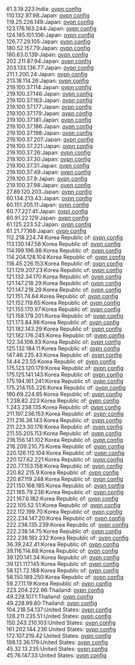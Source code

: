 61.3.19.223:India: [ovpn config](vpn/61_3_19_223.ovpn)  
110.132.97.98:Japan: [ovpn config](vpn/110_132_97_98.ovpn)  
119.25.226.149:Japan: [ovpn config](vpn/119_25_226_149.ovpn)  
123.176.163.244:Japan: [ovpn config](vpn/123_176_163_244.ovpn)  
124.145.101.106:Japan: [ovpn config](vpn/124_145_101_106.ovpn)  
126.77.29.105:Japan: [ovpn config](vpn/126_77_29_105.ovpn)  
180.52.157.79:Japan: [ovpn config](vpn/180_52_157_79.ovpn)  
180.63.0.139:Japan: [ovpn config](vpn/180_63_0_139.ovpn)  
202.211.87.94:Japan: [ovpn config](vpn/202_211_87_94.ovpn)  
203.133.136.77:Japan: [ovpn config](vpn/203_133_136_77.ovpn)  
211.1.200.24:Japan: [ovpn config](vpn/211_1_200_24.ovpn)  
213.18.114.26:Japan: [ovpn config](vpn/213_18_114_26.ovpn)  
219.100.37.114:Japan: [ovpn config](vpn/219_100_37_114.ovpn)  
219.100.37.146:Japan: [ovpn config](vpn/219_100_37_146.ovpn)  
219.100.37.163:Japan: [ovpn config](vpn/219_100_37_163.ovpn)  
219.100.37.177:Japan: [ovpn config](vpn/219_100_37_177.ovpn)  
219.100.37.179:Japan: [ovpn config](vpn/219_100_37_179.ovpn)  
219.100.37.181:Japan: [ovpn config](vpn/219_100_37_181.ovpn)  
219.100.37.186:Japan: [ovpn config](vpn/219_100_37_186.ovpn)  
219.100.37.198:Japan: [ovpn config](vpn/219_100_37_198.ovpn)  
219.100.37.207:Japan: [ovpn config](vpn/219_100_37_207.ovpn)  
219.100.37.221:Japan: [ovpn config](vpn/219_100_37_221.ovpn)  
219.100.37.26:Japan: [ovpn config](vpn/219_100_37_26.ovpn)  
219.100.37.30:Japan: [ovpn config](vpn/219_100_37_30.ovpn)  
219.100.37.31:Japan: [ovpn config](vpn/219_100_37_31.ovpn)  
219.100.37.49:Japan: [ovpn config](vpn/219_100_37_49.ovpn)  
219.100.37.9:Japan: [ovpn config](vpn/219_100_37_9.ovpn)  
219.100.37.98:Japan: [ovpn config](vpn/219_100_37_98.ovpn)  
27.89.120.203:Japan: [ovpn config](vpn/27_89_120_203.ovpn)  
60.134.213.43:Japan: [ovpn config](vpn/60_134_213_43.ovpn)  
60.151.205.11:Japan: [ovpn config](vpn/60_151_205_11.ovpn)  
60.77.227.41:Japan: [ovpn config](vpn/60_77_227_41.ovpn)  
60.91.22.129:Japan: [ovpn config](vpn/60_91_22_129.ovpn)  
61.125.223.52:Japan: [ovpn config](vpn/61_125_223_52.ovpn)  
61.21.77.168:Japan: [ovpn config](vpn/61_21_77_168.ovpn)  
112.218.224.74:Korea Republic of: [ovpn config](vpn/112_218_224_74.ovpn)  
113.130.147.58:Korea Republic of: [ovpn config](vpn/113_130_147_58.ovpn)  
114.199.196.98:Korea Republic of: [ovpn config](vpn/114_199_196_98.ovpn)  
114.204.128.104:Korea Republic of: [ovpn config](vpn/114_204_128_104.ovpn)  
118.45.226.153:Korea Republic of: [ovpn config](vpn/118_45_226_153.ovpn)  
121.129.207.23:Korea Republic of: [ovpn config](vpn/121_129_207_23.ovpn)  
121.132.34.170:Korea Republic of: [ovpn config](vpn/121_132_34_170.ovpn)  
121.147.218.29:Korea Republic of: [ovpn config](vpn/121_147_218_29.ovpn)  
121.147.218.29:Korea Republic of: [ovpn config](vpn/121_147_218_29.ovpn)  
121.151.74.64:Korea Republic of: [ovpn config](vpn/121_151_74_64.ovpn)  
121.152.119.65:Korea Republic of: [ovpn config](vpn/121_152_119_65.ovpn)  
121.155.170.97:Korea Republic of: [ovpn config](vpn/121_155_170_97.ovpn)  
121.158.179.201:Korea Republic of: [ovpn config](vpn/121_158_179_201.ovpn)  
121.173.84.98:Korea Republic of: [ovpn config](vpn/121_173_84_98.ovpn)  
121.182.143.29:Korea Republic of: [ovpn config](vpn/121_182_143_29.ovpn)  
121.182.176.245:Korea Republic of: [ovpn config](vpn/121_182_176_245.ovpn)  
122.34.106.93:Korea Republic of: [ovpn config](vpn/122_34_106_93.ovpn)  
125.132.184.11:Korea Republic of: [ovpn config](vpn/125_132_184_11.ovpn)  
147.46.235.43:Korea Republic of: [ovpn config](vpn/147_46_235_43.ovpn)  
14.44.23.55:Korea Republic of: [ovpn config](vpn/14_44_23_55.ovpn)  
175.123.120.179:Korea Republic of: [ovpn config](vpn/175_123_120_179.ovpn)  
175.125.141.143:Korea Republic of: [ovpn config](vpn/175_125_141_143.ovpn)  
175.194.161.241:Korea Republic of: [ovpn config](vpn/175_194_161_241.ovpn)  
175.214.155.226:Korea Republic of: [ovpn config](vpn/175_214_155_226.ovpn)  
180.69.224.85:Korea Republic of: [ovpn config](vpn/180_69_224_85.ovpn)  
1.238.82.223:Korea Republic of: [ovpn config](vpn/1_238_82_223.ovpn)  
1.243.238.135:Korea Republic of: [ovpn config](vpn/1_243_238_135.ovpn)  
211.197.236.153:Korea Republic of: [ovpn config](vpn/211_197_236_153.ovpn)  
211.216.38.143:Korea Republic of: [ovpn config](vpn/211_216_38_143.ovpn)  
211.223.30.176:Korea Republic of: [ovpn config](vpn/211_223_30_176.ovpn)  
211.55.205.113:Korea Republic of: [ovpn config](vpn/211_55_205_113.ovpn)  
218.156.141.102:Korea Republic of: [ovpn config](vpn/218_156_141_102.ovpn)  
218.209.210.75:Korea Republic of: [ovpn config](vpn/218_209_210_75.ovpn)  
220.126.112.104:Korea Republic of: [ovpn config](vpn/220_126_112_104.ovpn)  
220.127.62.221:Korea Republic of: [ovpn config](vpn/220_127_62_221.ovpn)  
220.77.153.158:Korea Republic of: [ovpn config](vpn/220_77_153_158.ovpn)  
220.82.215.9:Korea Republic of: [ovpn config](vpn/220_82_215_9.ovpn)  
220.87.119.248:Korea Republic of: [ovpn config](vpn/220_87_119_248.ovpn)  
221.150.168.185:Korea Republic of: [ovpn config](vpn/221_150_168_185.ovpn)  
221.165.79.238:Korea Republic of: [ovpn config](vpn/221_165_79_238.ovpn)  
221.167.6.182:Korea Republic of: [ovpn config](vpn/221_167_6_182.ovpn)  
222.105.52.51:Korea Republic of: [ovpn config](vpn/222_105_52_51.ovpn)  
222.112.199.70:Korea Republic of: [ovpn config](vpn/222_112_199_70.ovpn)  
222.234.147.20:Korea Republic of: [ovpn config](vpn/222_234_147_20.ovpn)  
222.238.135.239:Korea Republic of: [ovpn config](vpn/222_238_135_239.ovpn)  
222.238.14.75:Korea Republic of: [ovpn config](vpn/222_238_14_75.ovpn)  
222.238.182.232:Korea Republic of: [ovpn config](vpn/222_238_182_232.ovpn)  
36.39.242.41:Korea Republic of: [ovpn config](vpn/36_39_242_41.ovpn)  
39.116.114.68:Korea Republic of: [ovpn config](vpn/39_116_114_68.ovpn)  
39.120.141.34:Korea Republic of: [ovpn config](vpn/39_120_141_34.ovpn)  
39.121.117.145:Korea Republic of: [ovpn config](vpn/39_121_117_145.ovpn)  
58.121.72.188:Korea Republic of: [ovpn config](vpn/58_121_72_188.ovpn)  
58.150.189.250:Korea Republic of: [ovpn config](vpn/58_150_189_250.ovpn)  
59.27.11.19:Korea Republic of: [ovpn config](vpn/59_27_11_19.ovpn)  
223.204.222.96:Thailand: [ovpn config](vpn/223_204_222_96.ovpn)  
49.228.107.1:Thailand: [ovpn config](vpn/49_228_107_1.ovpn)  
49.228.99.80:Thailand: [ovpn config](vpn/49_228_99_80.ovpn)  
104.218.54.137:United States: [ovpn config](vpn/104_218_54_137.ovpn)  
128.211.235.51:United States: [ovpn config](vpn/128_211_235_51.ovpn)  
150.243.210.103:United States: [ovpn config](vpn/150_243_210_103.ovpn)  
161.202.144.236:United States: [ovpn config](vpn/161_202_144_236.ovpn)  
172.107.219.42:United States: [ovpn config](vpn/172_107_219_42.ovpn)  
198.13.36.179:United States: [ovpn config](vpn/198_13_36_179.ovpn)  
45.32.13.235:United States: [ovpn config](vpn/45_32_13_235.ovpn)  
45.76.147.33:United States: [ovpn config](vpn/45_76_147_33.ovpn)  
